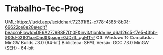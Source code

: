 # Trabalho-Tec-Prog
UML: https://lucid.app/lucidchart/72391f82-c778-4885-8b08-69622ce8e28e/edit?beaconFlowId=DE6A2779B8E7D10F&invitationId=inv_d6a126c5-f7e5-43bb-966d-52961aa45ad9&page=6JDxB..qgMT-#
OS:
Windows 10 
Compilador:
MinGW Builds 7.3.0 (64-bit)
Biblioteca:
SFML
Versão:
GCC 7.3.0 MinGW (SEH) - 64-bit
